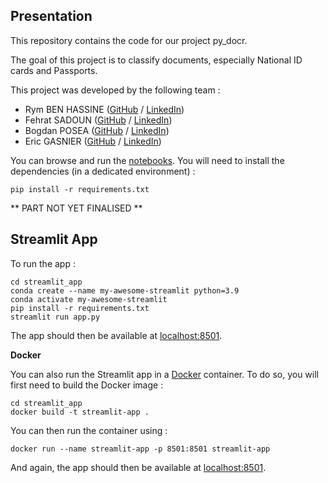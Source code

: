 ## Presentation

This repository contains the code for our project py_docr.

The goal of this project is to classify documents, especially National ID cards and Passports.

This project was developed by the following team :

- Rym BEN HASSINE ([GitHub](https://github.com/) / [LinkedIn](https://www.linkedin.com/in/rym-ben-hassine-136b34109/))
- Fehrat SADOUN ([GitHub](https://github.com/) / [LinkedIn](https://www.linkedin.com/in/ferhat-sadoun-0baa54249/))
- Bogdan POSEA ([GitHub](https://github.com/) / [LinkedIn](https://www.linkedin.com/in/bogdan-posea-a9324b38/))
- Eric GASNIER ([GitHub](https://github.com/egasnier) / [LinkedIn](https://www.linkedin.com/in/ericgasnier))


You can browse and run the [notebooks](./notebooks). You will need to install the dependencies (in a dedicated environment) :

```
pip install -r requirements.txt
```



** PART NOT YET FINALISED **

## Streamlit App

To run the app :

```shell
cd streamlit_app
conda create --name my-awesome-streamlit python=3.9
conda activate my-awesome-streamlit
pip install -r requirements.txt
streamlit run app.py
```

The app should then be available at [localhost:8501](http://localhost:8501).

**Docker**

You can also run the Streamlit app in a [Docker](https://www.docker.com/) container. To do so, you will first need to build the Docker image :

```shell
cd streamlit_app
docker build -t streamlit-app .
```

You can then run the container using :

```shell
docker run --name streamlit-app -p 8501:8501 streamlit-app
```

And again, the app should then be available at [localhost:8501](http://localhost:8501).
